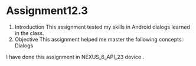 # Assignment12.3

1. Introduction
This assignment tested my skills in Android dialogs learned in the class.
2. Objective
This assignment helped me master the following concepts:
Dialogs

I have done this assignment in NEXUS_6_API_23 device .
